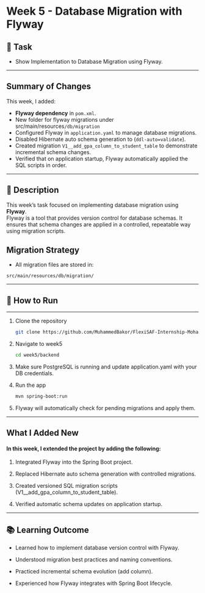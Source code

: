 # Week 5 - Database Migration with Flyway

## 🎯 Task
- Show Implementation to Database Migration using Flyway.

---
## Summary of Changes
This week, I added:
-  **Flyway dependency** in `pom.xml`.
- New folder for flyway migrations under src/main/resources`/db/migration`
- Configured Flyway in `application.yaml` to manage database migrations.
- Disabled Hibernate auto schema generation to (`ddl-auto=validate`).
- Created migration `V1__add_gpa_column_to_student_table` to demonstrate incremental schema changes.
- Verified that on application startup, Flyway automatically applied the SQL scripts in order.
---

## 📖 Description
This week’s task focused on implementing database migration using **Flyway**.  
Flyway is a tool that provides version control for database schemas. It ensures that schema changes are applied in a controlled, repeatable way using migration scripts.

## Migration Strategy
- All migration files are stored in:

`src/main/resources/db/migration/`

---

## 🚀 How to Run

---
1. Clone the repository
   ```bash
   git clone https://github.com/MuhammedBakor/FlexiSAF-Internship-MohammadBakurIbrahim.git

2. Navigate to week5

   ```bash
   cd week5/backend

3. Make sure PostgreSQL is running and update application.yaml with your DB credentials.

4. Run the app

   ```bash
   mvn spring-boot:run

5. Flyway will automatically check for pending migrations and apply them.
---
## What I Added New

#### In this week, I extended the project by adding the following:

1. Integrated Flyway into the Spring Boot project.

2. Replaced Hibernate auto schema generation with controlled migrations.

3. Created versioned SQL migration scripts (V1__add_gpa_column_to_student_table).

4. Verified automatic schema updates on application startup.

---

## 📚 Learning Outcome

- Learned how to implement database version control with Flyway.

- Understood migration best practices and naming conventions.

- Practiced incremental schema evolution (add column).

- Experienced how Flyway integrates with Spring Boot lifecycle.


